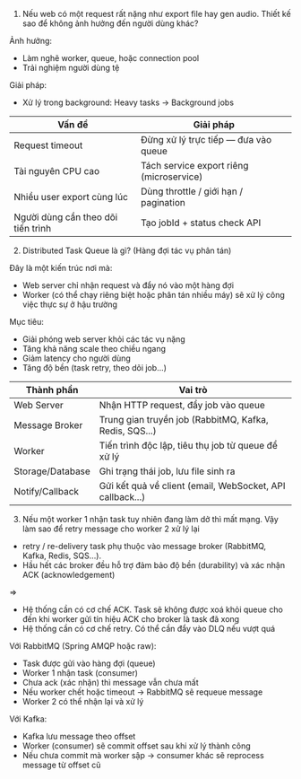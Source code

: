 1. Nếu web có một request rất nặng như export file hay gen audio. Thiết kế sao để không ảnh hưởng đến người dùng khác?

Ảnh hưởng:
- Làm nghẽ worker, queue, hoặc connection pool
- Trải nghiệm người dùng tệ

Giải pháp:
- Xử lý trong background: Heavy tasks → Background jobs

| Vấn đề                             | Giải pháp                                |
| ---------------------------------- | ---------------------------------------- |
| Request timeout                    | Đừng xử lý trực tiếp — đưa vào queue     |
| Tài nguyên CPU cao                 | Tách service export riêng (microservice) |
| Nhiều user export cùng lúc         | Dùng throttle / giới hạn / pagination    |
| Người dùng cần theo dõi tiến trình | Tạo jobId + status check API             |


2. Distributed Task Queue là gì?
(Hàng đợi tác vụ phân tán)

Đây là một kiến trúc nơi mà:

- Web server chỉ nhận request và đẩy nó vào một hàng đợi
- Worker (có thể chạy riêng biệt hoặc phân tán nhiều máy) sẽ xử lý công việc thực sự ở hậu trường

Mục tiêu:
- Giải phóng web server khỏi các tác vụ nặng
- Tăng khả năng scale theo chiều ngang
- Giảm latency cho người dùng
- Tăng độ bền (task retry, theo dõi job...)

| Thành phần       | Vai trò                                                   |
| ---------------- | --------------------------------------------------------- |
| Web Server       | Nhận HTTP request, đẩy job vào queue                      |
| Message Broker   | Trung gian truyền job (RabbitMQ, Kafka, Redis, SQS...)    |
| Worker           | Tiến trình độc lập, tiêu thụ job từ queue để xử lý        |
| Storage/Database | Ghi trạng thái job, lưu file sinh ra                      |
| Notify/Callback  | Gửi kết quả về client (email, WebSocket, API callback...) |

3. Nếu một worker 1 nhận task tuy nhiên đang làm dở thì mất mạng. Vậy làm sao để retry message cho worker 2 xử lý lại

- retry / re-delivery task phụ thuộc vào message broker (RabbitMQ, Kafka, Redis, SQS...).
- Hầu hết các broker đều hỗ trợ đảm bảo độ bền (durability) và xác nhận ACK (acknowledgement)

=> 
+ Hệ thống cần có cơ chế ACK. Task sẽ không được xoá khỏi queue cho đến khi worker gửi tín hiệu ACK cho broker là task đã xong
+ Hệ thống cần có cơ chế retry. Có thể cần đẩy vào DLQ nếu vượt quá

Với RabbitMQ (Spring AMQP hoặc raw):
- Task được gửi vào hàng đợi (queue)
- Worker 1 nhận task (consumer)
- Chưa ack (xác nhận) thì message vẫn chưa mất
- Nếu worker chết hoặc timeout → RabbitMQ sẽ requeue message
- Worker 2 có thể nhận lại và xử lý

Với Kafka:
- Kafka lưu message theo offset
- Worker (consumer) sẽ commit offset sau khi xử lý thành công
- Nếu chưa commit mà worker sập → consumer khác sẽ reprocess message từ offset cũ







